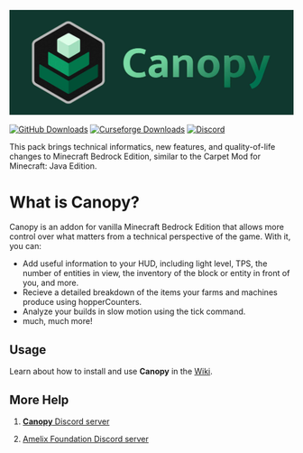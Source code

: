 ![Canopy Logo](./canopylogo_banner.jpg)

[![GitHub Downloads](https://img.shields.io/github/downloads/ForestOfLight/Canopy/total?label=Github%20downloads&logo=github)](https://github.com/ForestOfLight/Canopy/releases/latest)
[![Curseforge Downloads](https://cf.way2muchnoise.eu/full_1062078_downloads.svg)](https://www.curseforge.com/minecraft-bedrock/addons/canopy)
[![Discord](https://badgen.net/discord/members/9KGche8fxm?icon=discord&label=Discord&list=what)](https://discord.gg/9KGche8fxm)

This pack brings technical informatics, new features, and quality-of-life changes to Minecraft Bedrock Edition, similar to the Carpet Mod for Minecraft: Java Edition.

# What is Canopy?

Canopy is an addon for vanilla Minecraft Bedrock Edition that allows more control over what matters from a technical perspective of the game. With it, you can:

- Add useful information to your HUD, including light level, TPS, the number of entities in view, the inventory of the block or entity in front of you, and more.
- Recieve a detailed breakdown of the items your farms and machines produce using hopperCounters.
- Analyze your builds in slow motion using the tick command.
- much, much more!

## Usage

Learn about how to install and use **Canopy** in the [Wiki](https://github.com/ForestOfLight/Canopy/wiki).

## More Help

1. [**Canopy** Discord server](https://discord.gg/9KGche8fxm)

2. [Amelix Foundation Discord server](https://discord.gg/FabqwVzgyD)
